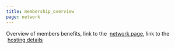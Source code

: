 ```yaml
---
title: membership_overview
page: network
---
```

Overview of members benefits, link to the  [network page](/about/network), link to the  [hosting details](/people/fellows)
